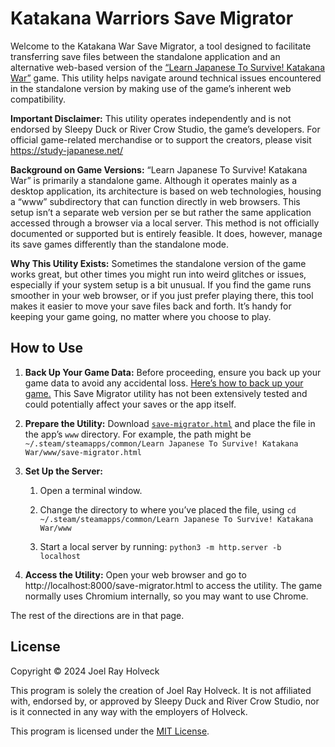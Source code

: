 # Katakana Warriors Save Migrator

Welcome to the Katakana War Save Migrator, a tool designed to
facilitate transferring save files between the standalone
application and an alternative web-based version of the
[“Learn Japanese To Survive! Katakana War”](https://store.steampowered.com/app/554600/Learn_Japanese_To_Survive_Katakana_War/)
game. This utility helps navigate around technical issues encountered
in the standalone version by making use of the game’s inherent web
compatibility.

**Important Disclaimer:** This utility operates independently and is
not endorsed by Sleepy Duck or River Crow Studio, the game’s
developers. For official game-related merchandise or to support the
creators, please visit https://study-japanese.net/

**Background on Game Versions:** “Learn Japanese To Survive!  Katakana
War” is primarily a standalone game. Although it operates mainly as a
desktop application, its architecture is based on web technologies,
housing a “www” subdirectory that can function directly in web
browsers. This setup isn’t a separate web version per se but rather
the same application accessed through a browser via a local
server. This method is not officially documented or supported but is
entirely feasible. It does, however, manage its save games differently
than the standalone mode.

**Why This Utility Exists:** Sometimes the standalone version of the
game works great, but other times you might run into weird glitches or
issues, especially if your system setup is a bit unusual. If you find
the game runs smoother in your web browser, or if you just prefer
playing there, this tool makes it easier to move your save files back
and forth. It’s handy for keeping your game going, no matter where you
choose to play.

## How to Use

1. **Back Up Your Game Data:** Before proceeding, ensure you back up
your game data to avoid any accidental loss.
[Here’s how to back up your game.](https://help.steampowered.com/en/faqs/view/4593-5CB7-DC3C-64F0)
This Save Migrator utility has not been extensively tested and could
potentially affect your saves or the app itself.

3. **Prepare the Utility:** Download
[`save-migrator.html`](save-migrator.html?raw=true)
and place the file in the app’s `www` directory. For example, the path
might be
`~/.steam/steamapps/common/Learn Japanese To Survive! Katakana War/www/save-migrator.html`

5. **Set Up the Server:**

   1. Open a terminal window.

   2. Change the directory to where you’ve placed the file, using
   `cd ~/.steam/steamapps/common/Learn Japanese To Survive! Katakana War/www`
   
   3. Start a local server by running: `python3 -m http.server -b localhost`
   
6. **Access the Utility:** Open your web browser and go to
http://localhost:8000/save-migrator.html to access the utility.  The
game normally uses Chromium internally, so you may want to use Chrome.

The rest of the directions are in that page.

## License

Copyright © 2024 Joel Ray Holveck

This program is solely the creation of Joel Ray Holveck. It is not
affiliated with, endorsed by, or approved by Sleepy Duck and River
Crow Studio, nor is it connected in any way with the employers of
Holveck.

This program is licensed under the [MIT License](LICENSE).
